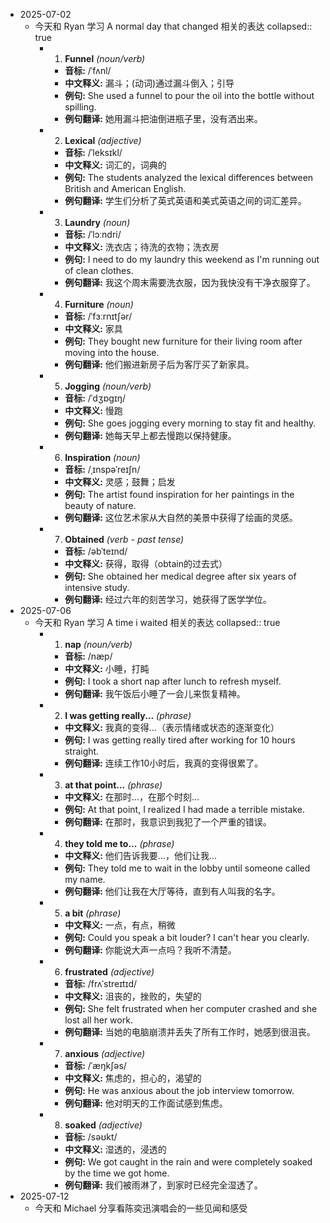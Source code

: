 - 2025-07-02
	- 今天和 Ryan 学习 A normal day that changed 相关的表达
	  collapsed:: true
		- 1. **Funnel** *(noun/verb)*
			- **音标:** /ˈfʌnl/
			- **中文释义:** 漏斗；(动词)通过漏斗倒入；引导
			- **例句:** She used a funnel to pour the oil into the bottle without spilling.
			- **例句翻译:** 她用漏斗把油倒进瓶子里，没有洒出来。
		- 2. **Lexical** *(adjective)*
			- **音标:** /ˈleksɪkl/
			- **中文释义:** 词汇的，词典的
			- **例句:** The students analyzed the lexical differences between British and American English.
			- **例句翻译:** 学生们分析了英式英语和美式英语之间的词汇差异。
		- 3. **Laundry** *(noun)*
			- **音标:** /ˈlɔːndri/
			- **中文释义:** 洗衣店；待洗的衣物；洗衣房
			- **例句:** I need to do my laundry this weekend as I'm running out of clean clothes.
			- **例句翻译:** 我这个周末需要洗衣服，因为我快没有干净衣服穿了。
		- 4. **Furniture** *(noun)*
			- **音标:** /ˈfɜːrnɪtʃər/
			- **中文释义:** 家具
			- **例句:** They bought new furniture for their living room after moving into the house.
			- **例句翻译:** 他们搬进新房子后为客厅买了新家具。
		- 5. **Jogging** *(noun/verb)*
			- **音标:** /ˈdʒɒɡɪŋ/
			- **中文释义:** 慢跑
			- **例句:** She goes jogging every morning to stay fit and healthy.
			- **例句翻译:** 她每天早上都去慢跑以保持健康。
		- 6. **Inspiration** *(noun)*
			- **音标:** /ˌɪnspəˈreɪʃn/
			- **中文释义:** 灵感；鼓舞；启发
			- **例句:** The artist found inspiration for her paintings in the beauty of nature.
			- **例句翻译:** 这位艺术家从大自然的美景中获得了绘画的灵感。
		- 7. **Obtained** *(verb - past tense)*
			- **音标:** /əbˈteɪnd/
			- **中文释义:** 获得，取得（obtain的过去式）
			- **例句:** She obtained her medical degree after six years of intensive study.
			- **例句翻译:** 经过六年的刻苦学习，她获得了医学学位。
- 2025-07-06
	- 今天和 Ryan 学习 A time i waited 相关的表达
	  collapsed:: true
		- 1. **nap** *(noun/verb)*
			- **音标:** /næp/
			- **中文释义:** 小睡，打盹
			- **例句:** I took a short nap after lunch to refresh myself.
			- **例句翻译:** 我午饭后小睡了一会儿来恢复精神。
		- 2. **I was getting really...** *(phrase)*
			- **中文释义:** 我真的变得...（表示情绪或状态的逐渐变化）
			- **例句:** I was getting really tired after working for 10 hours straight.
			- **例句翻译:** 连续工作10小时后，我真的变得很累了。
		- 3. **at that point...** *(phrase)*
			- **中文释义:** 在那时...，在那个时刻...
			- **例句:** At that point, I realized I had made a terrible mistake.
			- **例句翻译:** 在那时，我意识到我犯了一个严重的错误。
		- 4. **they told me to...** *(phrase)*
			- **中文释义:** 他们告诉我要...，他们让我...
			- **例句:** They told me to wait in the lobby until someone called my name.
			- **例句翻译:** 他们让我在大厅等待，直到有人叫我的名字。
		- 5. **a bit** *(phrase)*
			- **中文释义:** 一点，有点，稍微
			- **例句:** Could you speak a bit louder? I can't hear you clearly.
			- **例句翻译:** 你能说大声一点吗？我听不清楚。
		- 6. **frustrated** *(adjective)*
			- **音标:** /frʌˈstreɪtɪd/
			- **中文释义:** 沮丧的，挫败的，失望的
			- **例句:** She felt frustrated when her computer crashed and she lost all her work.
			- **例句翻译:** 当她的电脑崩溃并丢失了所有工作时，她感到很沮丧。
		- 7. **anxious** *(adjective)*
			- **音标:** /ˈæŋkʃəs/
			- **中文释义:** 焦虑的，担心的，渴望的
			- **例句:** He was anxious about the job interview tomorrow.
			- **例句翻译:** 他对明天的工作面试感到焦虑。
		- 8. **soaked** *(adjective)*
			- **音标:** /səʊkt/
			- **中文释义:** 湿透的，浸透的
			- **例句:** We got caught in the rain and were completely soaked by the time we got home.
			- **例句翻译:** 我们被雨淋了，到家时已经完全湿透了。
- 2025-07-12
	- 今天和 Michael 分享看陈奕迅演唱会的一些见闻和感受